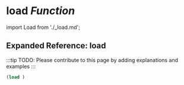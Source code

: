 # **load** *Function*

import Load from './_load.md';

<Load />

## Expanded Reference: load

:::tip
TODO: Please contribute to this page by adding explanations and examples
:::

```lisp
(load )
```
